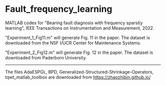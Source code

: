# Fault_frequency_learning
MATLAB codes for "Bearing fault diagnosis with frequency sparsity learning", IEEE Transactions on Instrumentation and Measurement, 2022.

"Experiment_1_Fig11.m" will generate Fig. 11 in the paper. The dataset is downloaded from the NSF I/UCR Center for Maintenance Systems.

"Experiment_2_Fig12.m" will generate Fig. 12 in the paper. The dataset is downloaded from Paderborn University.


----
The files AdaESPGL, BPD, Generalized-Structured-Shrinkage-Operators, tqwt_matlab_toolbox are downloaded from https://zhaozhibin.github.io/
